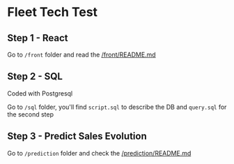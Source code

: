 # Fleet Tech Test

## Step 1 - React
Go to `/front` folder and read the [/front/README.md](front/README.md)

## Step 2 - SQL
Coded with Postgresql

Go to `/sql` folder, you'll find `script.sql` to describe the DB and `query.sql` for the second step

## Step 3 - Predict Sales Evolution
Go to `/prediction` folder and check the [/prediction/README.md](prediction/README.md)
